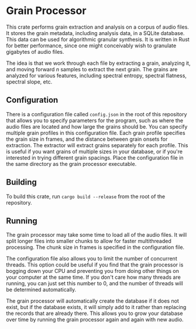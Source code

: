 # Grain Processor
This crate performs grain extraction and analysis on a corpus of audio files. It stores the grain metadata, including analysis data, in a SQLite database. This data can be used for algorithmic granular synthesis. It is written in Rust for better performance, since one might conceivably wish to granulate gigabytes of audio files.

The idea is that we work through each file by extracting a grain, analyzing it, and moving forward *n* samples to extract the next grain. The grains are analyzed for various features, including spectral entropy, spectral flatness, spectral slope, etc.

## Configuration
There is a configuration file called `config.json` in the root of this repository that allows you to specify parameters for the program, such as where the audio files are located and how large the grains should be. You can specify multiple grain profiles in this configuration file. Each grain profile specifies the grain size in frames, and the distance between grain onsets for extraction. The extractor will extract grains separately for each profile. This is useful if you want grains of multiple sizes in your database, or if you're interested in trying different grain spacings. Place the configuration file in the same directory as the grain processor executable.

## Building
To build this crate, run `cargo build --release` from the root of the repository.

## Running
The grain processor may take some time to load all of the audio files. It will split longer files into smaller chunks to allow for faster multithreaded processing. The chunk size in frames is specified in the configuration file.

The configuration file also allows you to limit the number of concurrent threads. This option could be useful if you find that the grain processor is bogging down your CPU and preventing you from doing other things on your computer at the same time. If you don't care how many threads are running, you can just set this number to 0, and the number of threads will be determined automatically.

The grain processor will automatically create the database if it does not exist, but if the database exists, it will simply add to it rather than replacing the records that are already there. This allows you to grow your database over time by running the grain processor again and again with new audio.
